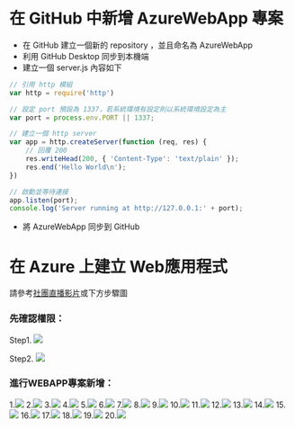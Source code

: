 # 在 GitHub 中新增 AzureWebApp 專案

* 在 GitHub 建立一個新的 repository ，並且命名為 AzureWebApp
* 利用 GitHub Desktop 同步到本機端
* 建立一個 server.js 內容如下

```js
// 引用 http 模組
var http = require('http')

// 設定 port 預設為 1337，若系統環境有設定則以系統環境設定為主
var port = process.env.PORT || 1337;

// 建立一個 http server
var app = http.createServer(function (req, res) {
    // 回覆 200
    res.writeHead(200, { 'Content-Type': 'text/plain' });
    res.end('Hello World\n');
})

// 啟動並等待連接
app.listen(port);
console.log('Server running at http://127.0.0.1:' + port);
```

* 將 AzureWebApp 同步到 GitHub

# 在 Azure 上建立 Web應用程式

請參考[社團直播影片](https://goo.gl/62cUzu)或下方步驟圖

### **先確認權限：**

Step1.
![](/assets/權限確認.png)

Step2.
![](/assets/權限2.png)

### 進行WEBAPP專案新增：

1.![](/assets/new_1.png)
2.![](/assets/new_2.png)
3.![](/assets/new_3.png)
4.![](/assets/new_4.png)
5.![](/assets/new_5.png)
6.![](/assets/new_6.png)
7.![](/assets/new_7.png)
8.![](/assets/new_8.png)
9.![](/assets/new_9.png)
10.![](/assets/new_10.png)
11.![](/assets/new_19.png)
12.![](/assets/new_11.png)
13.![](/assets/new_13.png)
14.![](/assets/new_14.png)
15.![](/assets/new_15.png)
16.![](/assets/new_16.png)
17.![](/assets/new_17.png)
18.![](/assets/new_18.png)
19.![](/assets/new_20.png)
20.![](/assets/new_21.png)


